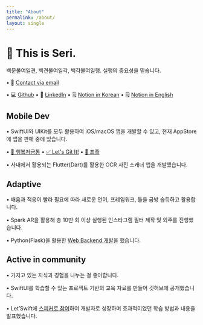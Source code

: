 ```yaml
---
title: "About"
permalink: /about/
layout: single
---
```


# 🙌 This is Seri.

백문불여일견, 백견불여일각, 백각불여일행. 실행의 중요성을 믿습니다.

• 📧 [Contact via email](mailto:kwoneunbini@gmail.com)

• 💻 [Github](http://www.github.com/2unbini) • 🔵 [LinkedIn](https://www.linkedin.com/in/2unbini/) • 🗒️ [Notion in Korean](https://inexpensive-lime-072.notion.site/419a669251314c0d9f9174eb94274d34?pvs=4) • 🗒️ [Notion in English](https://inexpensive-lime-072.notion.site/9faa6d9d8a634c6ab13ce6deb2b492e5?pvs=4)


## Mobile Dev

• SwiftUI와 UIKit를 모두 활용하여 iOS/macOS 앱을 개발할 수 있고, 현재 AppStore에 앱을 판매 중에 있습니다.

• [🐷 행복저금통](https://apps.apple.com/kr/app/%ED%96%89%EB%B3%B5%EC%A0%80%EA%B8%88%ED%86%B5/id1618732744)
• [✅ Let's Git It!](https://apps.apple.com/kr/app/lets-git-it/id1606646308)
• [📆 프플](https://apps.apple.com/kr/app/%ED%94%84%ED%94%8C/id1609017416)

• 사내에서 활용되는 Flutter(Dart)를 활용한 OCR 사진 스캐너 앱을 개발했습니다.

## Adaptive

• 배움과 적응이 빨라 필요에 따라 새로운 언어, 프레임워크, 툴을 금방 습득하고 활용합니다.

• Spark AR을 활용해 총 10만 회 이상 실행된 인스타그램 필터 제작 및 외주를 진행했습니다.

• Python(Flask)을 활용한 [Web Backend 개발](https://github.com/Happy-birthdonay/happy-birthdonay-backend)을 했습니다.


## Active in community

• 가지고 있는 지식과 경험을 나누는 걸 좋아합니다.

• SwiftUI를 학습할 수 있는 프로젝트 기반의 교육 자료를 만들어 깃허브에 공개했습니다.

• Let’Swift에 [스피커로 참여](https://youtu.be/3k3LyFBKwyo?si=Lii3wdqXxOsuHo69)하여 개발자로 성장하며 효과적이었던 학습 방법과 내용을 발표했습니다.